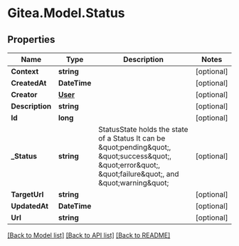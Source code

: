 
# Gitea.Model.Status

## Properties

Name | Type | Description | Notes
------------ | ------------- | ------------- | -------------
**Context** | **string** |  | [optional] 
**CreatedAt** | **DateTime** |  | [optional] 
**Creator** | [**User**](User.md) |  | [optional] 
**Description** | **string** |  | [optional] 
**Id** | **long** |  | [optional] 
**_Status** | **string** | StatusState holds the state of a Status It can be \&quot;pending\&quot;, \&quot;success\&quot;, \&quot;error\&quot;, \&quot;failure\&quot;, and \&quot;warning\&quot; | [optional] 
**TargetUrl** | **string** |  | [optional] 
**UpdatedAt** | **DateTime** |  | [optional] 
**Url** | **string** |  | [optional] 

[[Back to Model list]](../README.md#documentation-for-models)
[[Back to API list]](../README.md#documentation-for-api-endpoints)
[[Back to README]](../README.md)

